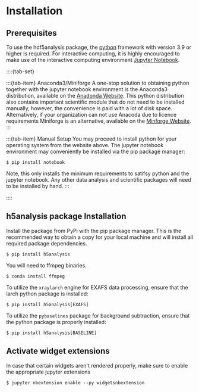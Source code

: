 # Installation

## Prerequisites

To use the hdf5analysis package, the [python](https://www.python.org/) framework with version 3.9 or higher is required. For interactive computing, it is highly encouraged to make use of the interactive computing environment [Jupyter Notebook](https://github.com/jupyter).

::::{tab-set}

:::{tab-item} Anaconda3/Miniforge
A one-stop solution to obtaining python together with the jupyter notebook environment is the Anaconda3 distribution, available on the [Anadonda Website](https://www.anaconda.com/download). This python distribution also contains important scientific module that do not need to be installed manually, however, the convenience is paid with a lot of disk space. Alternatively, if your organization can not use Anacoda due to licence requirements Miniforge is an alternative, available on the [Minforge Website](https://https://conda-forge.org/miniforge).
:::

:::{tab-item} Manual Setup
You may proceed to install python for your operating system from the website above. The jupyter notebook environment may conveniently be installed via the pip package manager:

```
$ pip install notebook
```

Note, this only installs the minimum requirements to satifsy python and the jupyter notebook. Any other data analysis and scientific packages will need to be installed by hand.
:::

::::


## h5analysis package Installation

Install the package from PyPi with the pip package manager. This is the recommended way to obtain a copy for your local machine and will install all required package dependencies.

```
$ pip install h5analysis
```

You will need to ffmpeg binaries.
```
$ conda install ffmpeg
```

To utilize the ```xraylarch``` engine for EXAFS data processing, ensure that the larch python package is installed:

```
$ pip install h5analysis[EXAFS]
```

To utilize the ```pybaselines``` package for background subtraction, ensure that the python package is properly installed:

```
$ pip install h5analysis[BASELINE]
```

## Activate widget extensions
In case that certain widgets aren't rendered properly, make sure to enable the appropriate jupyter extensions

```
$ jupyter nbextension enable --py widgetsnbextension
```